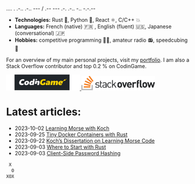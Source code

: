 .... . .-.. .-.. --- / .-- --- .-. .-.. -.. -.-.--

- **Technologies:** Rust 🦀, Python 🐍, React ⚛, C/C++ 💥
- **Languages:** French (native) 🇫🇷 , English (fluent) 🇺🇸, Japanese (conversational) 🇯🇵
- **Hobbies:** competitive programming 👨‍💻, amateur radio 📻, speedcubing 🧊

For an overview of my main personal projects, visit my [portfolio](https://qsantos.fr/portfolio/).
I am also a Stack Overflow contributor and top 0.2 % on CodinGame.

<a href="https://www.codingame.com/profile/9f252c61454ad1a933ee71419c83cfff3871021">
    <img src="CodinGame_Logo.svg" alt="CodinGame logo" width="200" />
</a>
<a href="https://stackoverflow.com/users/4457767/qsantos">
    <img src="Stack_Overflow_logo.svg" alt="Stack Overflow logo" width="200" />
</a>

# Latest articles:

- 2023-10-02 [Learning Morse with Koch](https://qsantos.fr/2023/10/02/learning-morse-with-koch/)
- 2023-09-25 [Tiny Docker Containers with Rust](https://qsantos.fr/2023/09/25/tiny-docker-containers-with-rust/)
- 2023-09-22 [Koch’s Dissertation on Learning Morse Code](https://qsantos.fr/2023/09/22/koch-dissertation-on-learning-morse-code/)
- 2023-09-03 [Where to Start with Rust](https://qsantos.fr/2023/09/03/where-to-start-with-rust/)
- 2023-09-03 [Client-Side Password Hashing](https://qsantos.fr/2023/09/03/client-side-password-hashing/)

```
 X
  O
XOX
```
